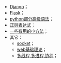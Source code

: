 - [Django](./Django/Django.md)；
- [Flask](./Flask/Flask.md)；
- [python部分高级语法](python部分高级语法.md)；
- [正则表达式](./正则表达式.md)；
- [一些有用的小方法](./一些有用的小方法.md)；
- 其它：
  - [socket](./socket，多线程，多进程，web/socket.md)；
  - [web基础理论](./socket，多线程，多进程，web/web基础理论.md)；
  - [多线程,多进程,协程](./socket，多线程，多进程，web/多线程,多进程,协程.md)；


